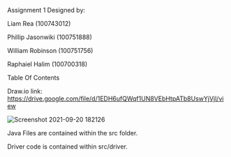 Assignment 1
Designed by:

Liam Rea (100743012)

Phillip Jasonwiki (100751888)

William Robinson (100751756)

Raphaiel Halim (100700318)

Table Of Contents

Draw.io link: https://drive.google.com/file/d/1EDH6ufQWqf1UN8VEbHtpATb8UswYjVjl/view

![Screenshot 2021-09-20 182126](https://user-images.githubusercontent.com/71524804/134083679-23b1920d-d524-4b91-98e9-7ecd08cab129.jpeg)


Java Files are contained within the src folder.

Driver code is contained within src/driver.



